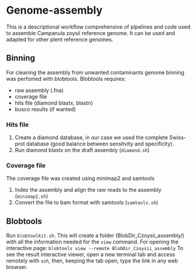 # Genome-assembly
This is a descriptional workflow comprehensive of pipelines and code used to assemble Campanula zoysii reference genome. It can be used and adapted for other plent reference genomes.
## Binning
For cleaning the assembly from unwanted contaminants genome binning was perfomed with blobtools. 
Blobtools requires: 
- raw assembly (.fna)
- coverage file
- hits file (diamond blastx, blastn)
- busco results (if wanted)

### Hits file
1. Create a diamond database, in our case we used the complete Swiss-prot database (good balance between sensitvity and specificity).
2. Run diamond blastx on the draft assembly (`diamond.sh`)

### Coverage file
The coverage file was created using minimap2 and samtools
1. Index the assembly and align the raw reads to the assembly (`minimap2.sh`)
2. Convert the file to bam format with samtools (`samtools.sh`)

## Blobtools
Run `blobtoolkit.sh`. This will create a folder (BlobDir_Czoysii_assembly/) with all the information needed for the `view` command.
For opening the interactive page: `blobtools view --remote BlobDir_Czoysii_assembly`
To see the result interactive viewer, open a new terminal tab and access remotely with `ssh`, then, keeping the tab open, type the link in any web browser.

